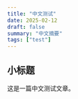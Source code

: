 ```yaml
---
title: "中文测试"
date: 2025-02-12
draft: false
summary: "中文摘要"
tags: ["test"]
---
```


## 小标题

这是一篇中文测试文章。

